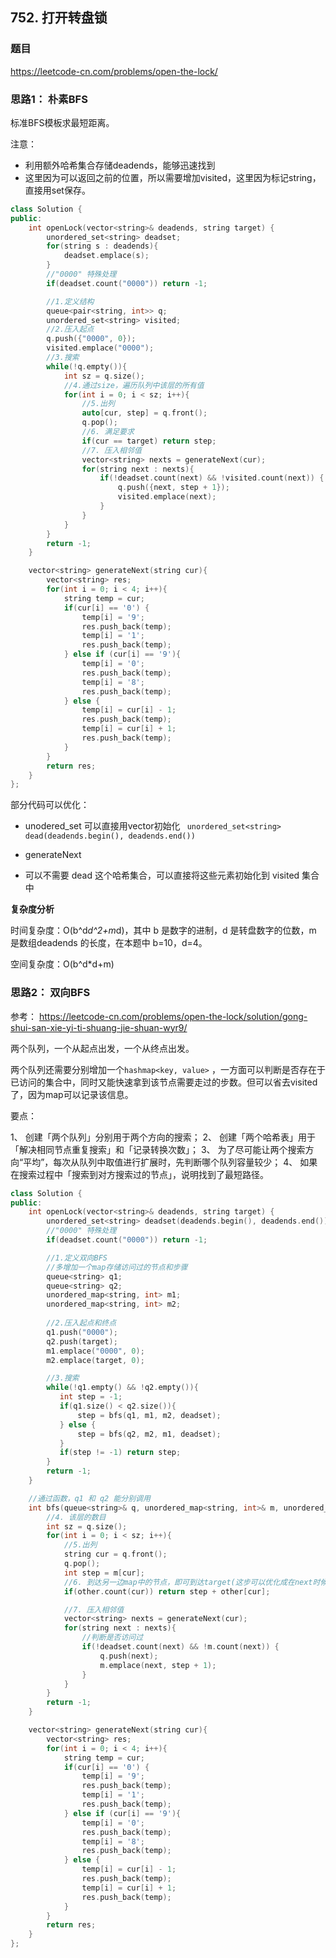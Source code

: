 ## 752. 打开转盘锁

### 题目

https://leetcode-cn.com/problems/open-the-lock/

### 思路1： 朴素BFS

标准BFS模板求最短距离。

注意：
- 利用额外哈希集合存储deadends，能够迅速找到
- 这里因为可以返回之前的位置，所以需要增加visited，这里因为标记string，直接用set保存。

```C++
class Solution {
public:
    int openLock(vector<string>& deadends, string target) {
        unordered_set<string> deadset;
        for(string s : deadends){
            deadset.emplace(s);
        }
        //"0000" 特殊处理
        if(deadset.count("0000")) return -1;

        //1.定义结构
        queue<pair<string, int>> q;
        unordered_set<string> visited;
        //2.压入起点
        q.push({"0000", 0});
        visited.emplace("0000");
        //3.搜索
        while(!q.empty()){
            int sz = q.size();
            //4.通过size，遍历队列中该层的所有值
            for(int i = 0; i < sz; i++){
                //5.出列
                auto[cur, step] = q.front();
                q.pop();
                //6. 满足要求
                if(cur == target) return step;
                //7. 压入相邻值
                vector<string> nexts = generateNext(cur);
                for(string next : nexts){
                    if(!deadset.count(next) && !visited.count(next)) {
                        q.push({next, step + 1});
                        visited.emplace(next);
                    }
                }
            }
        }
        return -1;
    }

    vector<string> generateNext(string cur){
        vector<string> res;
        for(int i = 0; i < 4; i++){
            string temp = cur;
            if(cur[i] == '0') {
                temp[i] = '9';
                res.push_back(temp);
                temp[i] = '1';
                res.push_back(temp);
            } else if (cur[i] == '9'){
                temp[i] = '0';
                res.push_back(temp);
                temp[i] = '8';
                res.push_back(temp);
            } else {
                temp[i] = cur[i] - 1;
                res.push_back(temp);
                temp[i] = cur[i] + 1;
                res.push_back(temp);
            }
        }
        return res;
    }
};
```

部分代码可以优化：
- unodered_set 可以直接用vector初始化 ` unordered_set<string> dead(deadends.begin(), deadends.end())`
- generateNext

- 可以不需要 dead 这个哈希集合，可以直接将这些元素初始化到 visited 集合中


**复杂度分析**

时间复杂度：O(b^d*d^2+m*d)，其中 b 是数字的进制，d 是转盘数字的位数，m 是数组deadends 的长度，在本题中 b=10，d=4。

空间复杂度：O(b^d*d+m)


### 思路2： 双向BFS

参考： https://leetcode-cn.com/problems/open-the-lock/solution/gong-shui-san-xie-yi-ti-shuang-jie-shuan-wyr9/

两个队列，一个从起点出发，一个从终点出发。

两个队列还需要分别增加一个`hashmap<key, value>` ，一方面可以判断是否存在于已访问的集合中，同时又能快速拿到该节点需要走过的步数。但可以省去visited了，因为map可以记录该信息。

要点：

1、 创建「两个队列」分别用于两个方向的搜索；
2、 创建「两个哈希表」用于「解决相同节点重复搜索」和「记录转换次数」；
3、 为了尽可能让两个搜索方向“平均”，每次从队列中取值进行扩展时，先判断哪个队列容量较少；
4、 如果在搜索过程中「搜索到对方搜索过的节点」，说明找到了最短路径。

```C++
class Solution {
public:
    int openLock(vector<string>& deadends, string target) {
        unordered_set<string> deadset(deadends.begin(), deadends.end());
        //"0000" 特殊处理
        if(deadset.count("0000")) return -1;

        //1.定义双向BFS
        //多增加一个map存储访问过的节点和步骤
        queue<string> q1;
        queue<string> q2;
        unordered_map<string, int> m1;
        unordered_map<string, int> m2;
        
        //2.压入起点和终点
        q1.push("0000");
        q2.push(target);
        m1.emplace("0000", 0);
        m2.emplace(target, 0);

        //3.搜索
        while(!q1.empty() && !q2.empty()){
           int step = -1;
           if(q1.size() < q2.size()){
               step = bfs(q1, m1, m2, deadset);
           } else {
               step = bfs(q2, m2, m1, deadset);
           } 
           if(step != -1) return step;
        }
        return -1;
    }

    //通过函数，q1 和 q2 能分别调用
    int bfs(queue<string>& q, unordered_map<string, int>& m, unordered_map<string, int>& other, unordered_set<string>& deadset){
        //4. 该层的数目
        int sz = q.size();
        for(int i = 0; i < sz; i++){
            //5.出列
            string cur = q.front();
            q.pop();
            int step = m[cur];
            //6. 到达另一边map中的节点，即可到达target(这步可以优化成在next时候判断，但要保证start ！= target)
            if(other.count(cur)) return step + other[cur];

            //7. 压入相邻值
            vector<string> nexts = generateNext(cur);
            for(string next : nexts){
                //判断是否访问过
                if(!deadset.count(next) && !m.count(next)) {
                    q.push(next);
                    m.emplace(next, step + 1);
                }
            }
        }
        return -1;
    }

    vector<string> generateNext(string cur){
        vector<string> res;
        for(int i = 0; i < 4; i++){
            string temp = cur;
            if(cur[i] == '0') {
                temp[i] = '9';
                res.push_back(temp);
                temp[i] = '1';
                res.push_back(temp);
            } else if (cur[i] == '9'){
                temp[i] = '0';
                res.push_back(temp);
                temp[i] = '8';
                res.push_back(temp);
            } else {
                temp[i] = cur[i] - 1;
                res.push_back(temp);
                temp[i] = cur[i] + 1;
                res.push_back(temp);
            }
        }
        return res;
    }
};
```